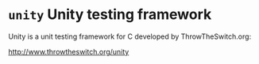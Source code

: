 # `unity` Unity testing framework

Unity is a unit testing framework for C developed by ThrowTheSwitch.org:

<http://www.throwtheswitch.org/unity>
